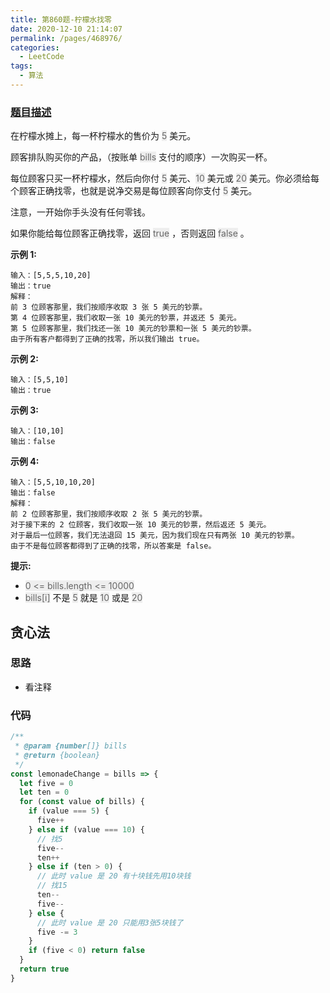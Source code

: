 ```yaml
---
title: 第860题-柠檬水找零
date: 2020-12-10 21:14:07
permalink: /pages/468976/
categories:
  - LeetCode
tags:
  - 算法
---
```


### [题目描述](https://leetcode-cn.com/problems/lemonade-change/)

在柠檬水摊上，每一杯柠檬水的售价为 <font style="background: #eee; color: #666;">5</font> 美元。

顾客排队购买你的产品，（按账单 <font style="background: #eee; color: #666;">bills</font> 支付的顺序）一次购买一杯。

每位顾客只买一杯柠檬水，然后向你付 <font style="background: #eee; color: #666;">5</font> 美元、<font style="background: #eee; color: #666;">10</font> 美元或 <font style="background: #eee; color: #666;">20</font> 美元。你必须给每个顾客正确找零，也就是说净交易是每位顾客向你支付 <font style="background: #eee; color: #666;">5</font> 美元。

注意，一开始你手头没有任何零钱。

如果你能给每位顾客正确找零，返回 <font style="background: #eee; color: #666;">true</font> ，否则返回 <font style="background: #eee; color: #666;">false</font> 。

**示例 1:**

```
输入：[5,5,5,10,20]
输出：true
解释：
前 3 位顾客那里，我们按顺序收取 3 张 5 美元的钞票。
第 4 位顾客那里，我们收取一张 10 美元的钞票，并返还 5 美元。
第 5 位顾客那里，我们找还一张 10 美元的钞票和一张 5 美元的钞票。
由于所有客户都得到了正确的找零，所以我们输出 true。
```

<!-- more -->

**示例 2:**

```
输入：[5,5,10]
输出：true
```

**示例 3:**

```
输入：[10,10]
输出：false
```

**示例 4:**

```
输入：[5,5,10,10,20]
输出：false
解释：
前 2 位顾客那里，我们按顺序收取 2 张 5 美元的钞票。
对于接下来的 2 位顾客，我们收取一张 10 美元的钞票，然后返还 5 美元。
对于最后一位顾客，我们无法退回 15 美元，因为我们现在只有两张 10 美元的钞票。
由于不是每位顾客都得到了正确的找零，所以答案是 false。
```

**提示:**

- <font style="background: #eee; color: #666;">0 <= bills.length <= 10000</font>
- <font style="background: #eee; color: #666;">bills[i]</font> 不是 <font style="background: #eee; color: #666;">5</font> 就是 <font style="background: #eee; color: #666;">10</font> 或是 <font style="background: #eee; color: #666;">20</font>

## 贪心法

### 思路

- 看注释

### 代码

```JavaScript
/**
 * @param {number[]} bills
 * @return {boolean}
 */
const lemonadeChange = bills => {
  let five = 0
  let ten = 0
  for (const value of bills) {
    if (value === 5) {
      five++
    } else if (value === 10) {
      // 找5
      five--
      ten++
    } else if (ten > 0) {
      // 此时 value 是 20 有十块钱先用10块钱
      // 找15
      ten--
      five--
    } else {
      // 此时 value 是 20 只能用3张5块钱了
      five -= 3
    }
    if (five < 0) return false
  }
  return true
}
```
